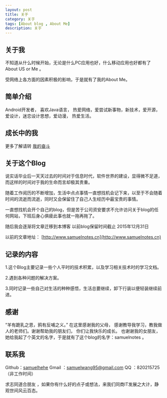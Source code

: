 ```yaml
---
layout: post
title: 关于
category: 关于
tags: [About blog , About Me]
description: 关于
---
```




## 关于我
不知道从什么时候开始，无论是什么PC应用也好，什么移动应用也好都有了About US or Me 。

受网络上各方面的因素积极的影响，于是就有了我的About Me。

## 简单介绍

Android开发者， 喜欢Java语言， 热爱网络，爱尝试新事物，新技术，爱开源，爱设计，迷恋设计思想，爱动漫， 热爱生活。

## 成长中的我

更多了解请转   [我的奋斗](http://git.samuelnotes.cn/2014/02/16/myfighting.html)

## 关于这个Blog

说实话毕业后一天天过去的时间对于信息时代，软件世界的建设，显得微不足道，而这样的时间对于我的生命而言却极其贵重。

随着工作阅历的不断增加，生活中点点事情一直想找机会记下来，以至于不会随着时间的流逝而流逝，同时又会保留住了自己人生经历中最宝贵的事情。

一直想找机会开个自己的blog，但是苦于公司资安要求不允许访问关于blog的任何网站，下班后身心俱疲此事也就一拖再拖了。

随后我会逐渐将文章迁移到本博客  以前blog保留时间截止 2015年12月31日 

以前的文章地址： [http://www.samuelnotes.cn](http://www.samuelnotes.cn)


## 记录的内容

1.这个Blog主要记录一些个人平时的技术积累，以及学习相关技术时的学习文档。

2.遇到各种问题的解决方案。

3.同时记录一些自己对生活的种种感悟，生活总要继续，卸下行装以便轻装继续前进。



## 感谢

“羊有跪乳之恩，鸦有反哺之义。” 在这里感谢我的父母， 感谢教导我学习，教我做人的老师们。谢谢帮助我的朋友们， 你们让我快乐的成长。 也谢谢我的女朋友，她给我起了个英文的名字，于是就有了这个blog的名字：samuelnotes 。


## 联系我

Github：<a href="https://github.com/samuelhehe">samuelhehe</a>
Gmail ：<a href="mailto:samuelwang95@gmail.com">samuelwang95@gmail.com</a>
QQ    ：820215725（非工作时间）

求志同道合朋友 ，如果你有什么好的点子或想法，来我们同商IT发展之大计，静观世间风云百态。
 

